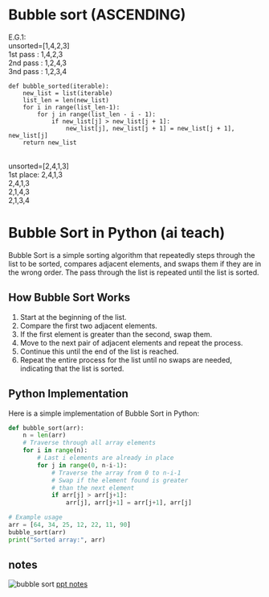 
# Bubble sort (ASCENDING)
E.G.1:<BR>unsorted=[1,4,2,3] <BR>
1st pass : 1,4,2,3 <BR>
2nd pass : 1,2,4,3 <BR>
3nd pass : 1,2,3,4 <BR>

```
def bubble_sorted(iterable):
    new_list = list(iterable)
    list_len = len(new_list)
    for i in range(list_len-1):
        for j in range(list_len - i - 1):
            if new_list[j] > new_list[j + 1]:
                new_list[j], new_list[j + 1] = new_list[j + 1], new_list[j]
    return new_list

```
<BR>
unsorted=[2,4,1,3]<br>
1st place: 2,4,1,3<br>
2,4,1,3<br>
2,1,4,3<br>
2,1,3,4<br>

# Bubble Sort in Python (ai teach)

Bubble Sort is a simple sorting algorithm that repeatedly steps through the list to be sorted, compares adjacent elements, and swaps them if they are in the wrong order. The pass through the list is repeated until the list is sorted.

## How Bubble Sort Works

1. Start at the beginning of the list.
2. Compare the first two adjacent elements.
3. If the first element is greater than the second, swap them.
4. Move to the next pair of adjacent elements and repeat the process.
5. Continue this until the end of the list is reached.
6. Repeat the entire process for the list until no swaps are needed, indicating that the list is sorted.

## Python Implementation

Here is a simple implementation of Bubble Sort in Python:

```python
def bubble_sort(arr):
    n = len(arr)
    # Traverse through all array elements
    for i in range(n):
        # Last i elements are already in place
        for j in range(0, n-i-1):
            # Traverse the array from 0 to n-i-1
            # Swap if the element found is greater
            # than the next element
            if arr[j] > arr[j+1]:
                arr[j], arr[j+1] = arr[j+1], arr[j]

# Example usage
arr = [64, 34, 25, 12, 22, 11, 90]
bubble_sort(arr)
print("Sorted array:", arr)
```
## notes 
![bubble sort](https://github.com/hugow0528/w_progland/blob/1221d38ab4bb40371aecf3c66157dbee71ddaed0/buubble%20sort_lesson.jpg)
[ppt notes](https://github.com/hugow0528/w_progland/blob/main/SortingAlgorithms.pptx)
